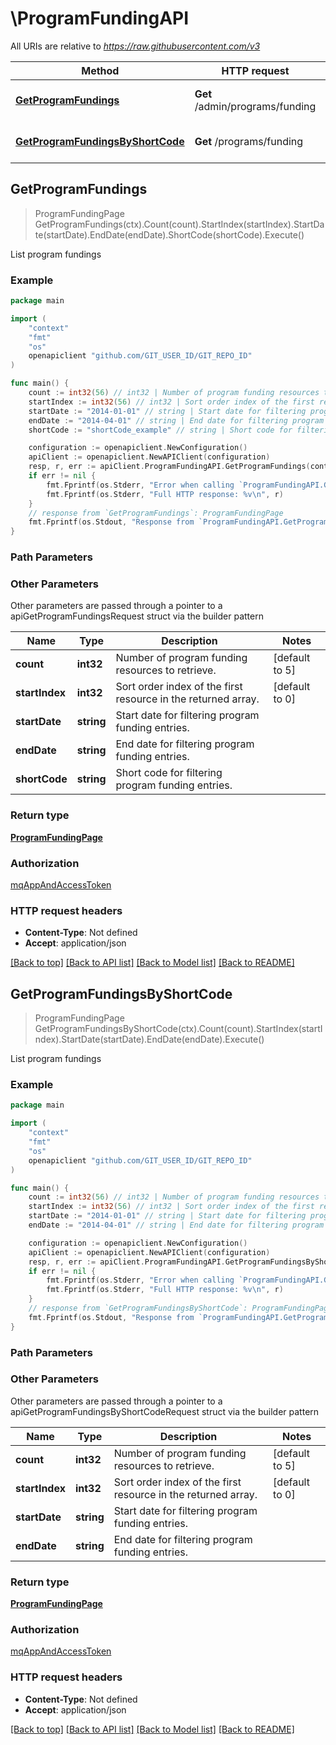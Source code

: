 # \ProgramFundingAPI

All URIs are relative to *https://raw.githubusercontent.com/v3*

Method | HTTP request | Description
------------- | ------------- | -------------
[**GetProgramFundings**](ProgramFundingAPI.md#GetProgramFundings) | **Get** /admin/programs/funding | List program fundings
[**GetProgramFundingsByShortCode**](ProgramFundingAPI.md#GetProgramFundingsByShortCode) | **Get** /programs/funding | List program fundings



## GetProgramFundings

> ProgramFundingPage GetProgramFundings(ctx).Count(count).StartIndex(startIndex).StartDate(startDate).EndDate(endDate).ShortCode(shortCode).Execute()

List program fundings



### Example

```go
package main

import (
	"context"
	"fmt"
	"os"
	openapiclient "github.com/GIT_USER_ID/GIT_REPO_ID"
)

func main() {
	count := int32(56) // int32 | Number of program funding resources to retrieve. (optional) (default to 5)
	startIndex := int32(56) // int32 | Sort order index of the first resource in the returned array. (optional) (default to 0)
	startDate := "2014-01-01" // string | Start date for filtering program funding entries. (optional)
	endDate := "2014-04-01" // string | End date for filtering program funding entries. (optional)
	shortCode := "shortCode_example" // string | Short code for filtering program funding entries. (optional)

	configuration := openapiclient.NewConfiguration()
	apiClient := openapiclient.NewAPIClient(configuration)
	resp, r, err := apiClient.ProgramFundingAPI.GetProgramFundings(context.Background()).Count(count).StartIndex(startIndex).StartDate(startDate).EndDate(endDate).ShortCode(shortCode).Execute()
	if err != nil {
		fmt.Fprintf(os.Stderr, "Error when calling `ProgramFundingAPI.GetProgramFundings``: %v\n", err)
		fmt.Fprintf(os.Stderr, "Full HTTP response: %v\n", r)
	}
	// response from `GetProgramFundings`: ProgramFundingPage
	fmt.Fprintf(os.Stdout, "Response from `ProgramFundingAPI.GetProgramFundings`: %v\n", resp)
}
```

### Path Parameters



### Other Parameters

Other parameters are passed through a pointer to a apiGetProgramFundingsRequest struct via the builder pattern


Name | Type | Description  | Notes
------------- | ------------- | ------------- | -------------
 **count** | **int32** | Number of program funding resources to retrieve. | [default to 5]
 **startIndex** | **int32** | Sort order index of the first resource in the returned array. | [default to 0]
 **startDate** | **string** | Start date for filtering program funding entries. | 
 **endDate** | **string** | End date for filtering program funding entries. | 
 **shortCode** | **string** | Short code for filtering program funding entries. | 

### Return type

[**ProgramFundingPage**](ProgramFundingPage.md)

### Authorization

[mqAppAndAccessToken](../README.md#mqAppAndAccessToken)

### HTTP request headers

- **Content-Type**: Not defined
- **Accept**: application/json

[[Back to top]](#) [[Back to API list]](../README.md#documentation-for-api-endpoints)
[[Back to Model list]](../README.md#documentation-for-models)
[[Back to README]](../README.md)


## GetProgramFundingsByShortCode

> ProgramFundingPage GetProgramFundingsByShortCode(ctx).Count(count).StartIndex(startIndex).StartDate(startDate).EndDate(endDate).Execute()

List program fundings



### Example

```go
package main

import (
	"context"
	"fmt"
	"os"
	openapiclient "github.com/GIT_USER_ID/GIT_REPO_ID"
)

func main() {
	count := int32(56) // int32 | Number of program funding resources to retrieve. (optional) (default to 5)
	startIndex := int32(56) // int32 | Sort order index of the first resource in the returned array. (optional) (default to 0)
	startDate := "2014-01-01" // string | Start date for filtering program funding entries. (optional)
	endDate := "2014-04-01" // string | End date for filtering program funding entries. (optional)

	configuration := openapiclient.NewConfiguration()
	apiClient := openapiclient.NewAPIClient(configuration)
	resp, r, err := apiClient.ProgramFundingAPI.GetProgramFundingsByShortCode(context.Background()).Count(count).StartIndex(startIndex).StartDate(startDate).EndDate(endDate).Execute()
	if err != nil {
		fmt.Fprintf(os.Stderr, "Error when calling `ProgramFundingAPI.GetProgramFundingsByShortCode``: %v\n", err)
		fmt.Fprintf(os.Stderr, "Full HTTP response: %v\n", r)
	}
	// response from `GetProgramFundingsByShortCode`: ProgramFundingPage
	fmt.Fprintf(os.Stdout, "Response from `ProgramFundingAPI.GetProgramFundingsByShortCode`: %v\n", resp)
}
```

### Path Parameters



### Other Parameters

Other parameters are passed through a pointer to a apiGetProgramFundingsByShortCodeRequest struct via the builder pattern


Name | Type | Description  | Notes
------------- | ------------- | ------------- | -------------
 **count** | **int32** | Number of program funding resources to retrieve. | [default to 5]
 **startIndex** | **int32** | Sort order index of the first resource in the returned array. | [default to 0]
 **startDate** | **string** | Start date for filtering program funding entries. | 
 **endDate** | **string** | End date for filtering program funding entries. | 

### Return type

[**ProgramFundingPage**](ProgramFundingPage.md)

### Authorization

[mqAppAndAccessToken](../README.md#mqAppAndAccessToken)

### HTTP request headers

- **Content-Type**: Not defined
- **Accept**: application/json

[[Back to top]](#) [[Back to API list]](../README.md#documentation-for-api-endpoints)
[[Back to Model list]](../README.md#documentation-for-models)
[[Back to README]](../README.md)

